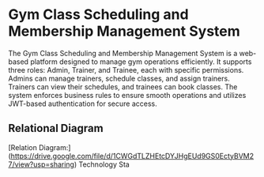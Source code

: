 # Gym Class Scheduling and Membership Management System
 The Gym Class Scheduling and Membership Management System is a web-based platform designed to manage gym operations efficiently. It supports three roles: Admin, Trainer, and Trainee, each with specific permissions. Admins can manage trainers, schedule classes, and assign trainers. Trainers can view their schedules, and trainees can book classes. The system enforces business rules to ensure smooth operations and utilizes JWT-based authentication for secure access.
 ## Relational Diagram
[Relation Diagram:] (https://drive.google.com/file/d/1CWGdTLZHEtcDYJHgEUd9GS0EctyBVM27/view?usp=sharing)
Technology Sta
